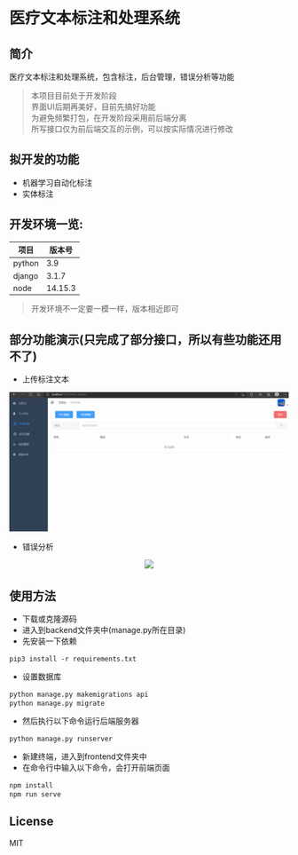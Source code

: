 # 医疗文本标注和处理系统
## 简介
医疗文本标注和处理系统，包含标注，后台管理，错误分析等功能
> 本项目目前处于开发阶段  
> 界面UI后期再美好，目前先搞好功能  
> 为避免频繁打包，在开发阶段采用前后端分离  
> 所写接口仅为前后端交互的示例，可以按实际情况进行修改  
## 拟开发的功能
* 机器学习自动化标注
* 实体标注  

## 开发环境一览:

| 项目 | 版本号 |
| ----| ----|
|python |3.9|
|django|3.1.7|
|node|14.15.3|

> 开发环境不一定要一模一样，版本相近即可    

## 部分功能演示(只完成了部分接口，所以有些功能还用不了)
- 上传标注文本
<p align="center">
  <img width="900" src="image/upload.gif">
</p>

- 错误分析
<p align="center">
  <img width="900" src="image/error_analysis.gif">
</p>

## 使用方法
* 下载或克隆源码
* 进入到backend文件夹中(manage.py所在目录)
* 先安装一下依赖
```
pip3 install -r requirements.txt
```
* 设置数据库
```
python manage.py makemigrations api
python manage.py migrate
```
* 然后执行以下命令运行后端服务器
```
python manage.py runserver
```
* 新建终端，进入到frontend文件夹中
* 在命令行中输入以下命令，会打开前端页面
```
npm install
npm run serve
```

## License  
MIT
